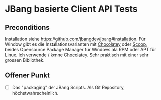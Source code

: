 # JBang basierte Client API Tests

## Preconditions

Installation siehe https://github.com/jbangdev/jbang#installation. Für
Window gibt es die Installationsvarianten mit
[Chocolatey](https://chocolatey.org) oder [Scoop](https://scoop.sh),
beides Opensource Package Manager für Windows ala RPM oder APT für
Linux. Ich verwende / kenne [Chocolatey](https://chocolatey.org). Sehr
praktisch mit einer sehr grossen Bibliothek.


## Offener Punkt

- [ ] Das "packaging" der JBang Scripts. Als Git Repository,
      höchstwahrscheinlich.
